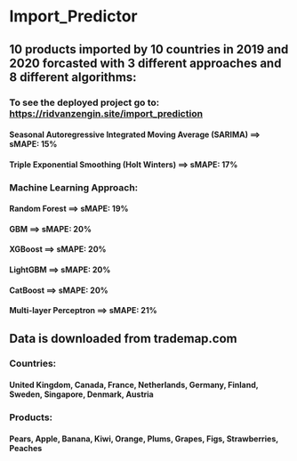 # Import_Predictor
## 10 products imported by 10 countries in 2019 and 2020 forcasted with 3 different approaches and 8 different algorithms:
### To see the deployed project go to: https://ridvanzengin.site/import_prediction
#### Seasonal Autoregressive Integrated Moving Average (SARIMA) ==> sMAPE: 15%
#### Triple Exponential Smoothing (Holt Winters) ==> sMAPE: 17%
### Machine Learning Approach:
#### Random Forest ==> sMAPE: 19%
#### GBM ==> sMAPE: 20%
#### XGBoost ==> sMAPE: 20%
#### LightGBM ==> sMAPE: 20%
#### CatBoost ==> sMAPE: 20%
#### Multi-layer Perceptron ==> sMAPE: 21%

## Data is downloaded from trademap.com
### Countries:
#### United Kingdom, Canada, France, Netherlands, Germany, Finland, Sweden, Singapore, Denmark, Austria

### Products:
#### Pears, Apple, Banana, Kiwi, Orange, Plums, Grapes, Figs, Strawberries, Peaches



